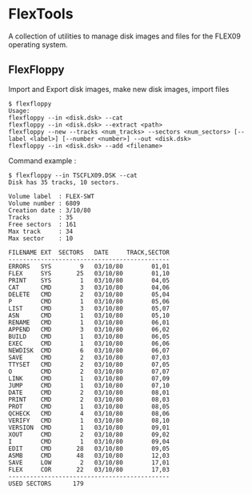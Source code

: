 # FlexTools

A collection of utilities to manage disk images and files for the FLEX09 operating system.

## FlexFloppy

Import and Export disk images, make new disk images, import files


    $ flexfloppy 
    Usage:
    flexfloppy --in <disk.dsk> --cat
    flexfloppy --in <disk.dsk> --extract <path>
    flexfloppy --new --tracks <num_tracks> --sectors <num_sectors> [--label <label>] [--number <number>] --out <disk.dsk>
    flexfloppy --in <disk.dsk> --add <filename>

Command example : 

    $ flexfloppy --in TSCFLX09.DSK --cat
    Disk has 35 tracks, 10 sectors.

    Volume label  : FLEX-SWT
    Volume number : 6809
    Creation date : 3/10/80
    Tracks        : 35
    Free sectors  : 161
    Max track     : 34
    Max sector    : 10

    FILENAME EXT  SECTORS   DATE     TRACK,SECTOR
    ---------------------------------------------
    ERRORS   SYS        9   03/10/80        01,01
    FLEX     SYS       25   03/10/80        01,10
    PRINT    SYS        1   03/10/80        04,05
    CAT      CMD        3   03/10/80        04,06
    DELETE   CMD        2   03/10/80        05,04
    P        CMD        1   03/10/80        05,06
    LIST     CMD        3   03/10/80        05,07
    ASN      CMD        1   03/10/80        05,10
    RENAME   CMD        1   03/10/80        06,01
    APPEND   CMD        3   03/10/80        06,02
    BUILD    CMD        1   03/10/80        06,05
    EXEC     CMD        1   03/10/80        06,06
    NEWDISK  CMD        6   03/10/80        06,07
    SAVE     CMD        2   03/10/80        07,03
    TTYSET   CMD        2   03/10/80        07,05
    O        CMD        2   03/10/80        07,07
    LINK     CMD        1   03/10/80        07,09
    JUMP     CMD        1   03/10/80        07,10
    DATE     CMD        2   03/10/80        08,01
    PRINT    CMD        2   03/10/80        08,03
    PROT     CMD        1   03/10/80        08,05
    QCHECK   CMD        4   03/10/80        08,06
    VERIFY   CMD        1   03/10/80        08,10
    VERSION  CMD        1   03/10/80        09,01
    XOUT     CMD        2   03/10/80        09,02
    I        CMD        1   03/10/80        09,04
    EDIT     CMD       28   03/10/80        09,05
    ASMB     CMD       48   03/10/80        12,03
    SAVE     LOW        2   03/10/80        17,01
    FLEX     COR       22   03/10/80        17,03
    ---------------------------------------------
    USED SECTORS      179
